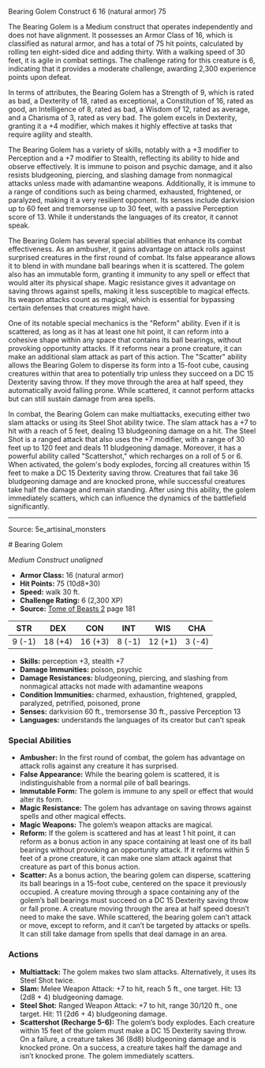 <MonsterName/>Bearing Golem</MonsterName>
<CreatureType/>Construct</CreatureType>
<CR/>6</CR>
<AC/>16 (natural armor)</AC>
<HP/>75</HP>
<summary>The Bearing Golem is a Medium construct that operates independently and does not have alignment. It possesses an Armor Class of 16, which is classified as natural armor, and has a total of 75 hit points, calculated by rolling ten eight-sided dice and adding thirty. With a walking speed of 30 feet, it is agile in combat settings. The challenge rating for this creature is 6, indicating that it provides a moderate challenge, awarding 2,300 experience points upon defeat. </summary>

<detail>

In terms of attributes, the Bearing Golem has a Strength of 9, which is rated as bad, a Dexterity of 18, rated as exceptional, a Constitution of 16, rated as good, an Intelligence of 8, rated as bad, a Wisdom of 12, rated as average, and a Charisma of 3, rated as very bad. The golem excels in Dexterity, granting it a +4 modifier, which makes it highly effective at tasks that require agility and stealth.

The Bearing Golem has a variety of skills, notably with a +3 modifier to Perception and a +7 modifier to Stealth, reflecting its ability to hide and observe effectively. It is immune to poison and psychic damage, and it also resists bludgeoning, piercing, and slashing damage from nonmagical attacks unless made with adamantine weapons. Additionally, it is immune to a range of conditions such as being charmed, exhausted, frightened, or paralyzed, making it a very resilient opponent. Its senses include darkvision up to 60 feet and tremorsense up to 30 feet, with a passive Perception score of 13. While it understands the languages of its creator, it cannot speak.

The Bearing Golem has several special abilities that enhance its combat effectiveness. As an ambusher, it gains advantage on attack rolls against surprised creatures in the first round of combat. Its false appearance allows it to blend in with mundane ball bearings when it is scattered. The golem also has an immutable form, granting it immunity to any spell or effect that would alter its physical shape. Magic resistance gives it advantage on saving throws against spells, making it less susceptible to magical effects. Its weapon attacks count as magical, which is essential for bypassing certain defenses that creatures might have.

One of its notable special mechanics is the "Reform" ability. Even if it is scattered, as long as it has at least one hit point, it can reform into a cohesive shape within any space that contains its ball bearings, without provoking opportunity attacks. If it reforms near a prone creature, it can make an additional slam attack as part of this action. The "Scatter" ability allows the Bearing Golem to disperse its form into a 15-foot cube, causing creatures within that area to potentially trip unless they succeed on a DC 15 Dexterity saving throw. If they move through the area at half speed, they automatically avoid falling prone. While scattered, it cannot perform attacks but can still sustain damage from area spells.

In combat, the Bearing Golem can make multiattacks, executing either two slam attacks or using its Steel Shot ability twice. The slam attack has a +7 to hit with a reach of 5 feet, dealing 13 bludgeoning damage on a hit. The Steel Shot is a ranged attack that also uses the +7 modifier, with a range of 30 feet up to 120 feet and deals 11 bludgeoning damage. Moreover, it has a powerful ability called "Scattershot," which recharges on a roll of 5 or 6. When activated, the golem's body explodes, forcing all creatures within 15 feet to make a DC 15 Dexterity saving throw. Creatures that fail take 36 bludgeoning damage and are knocked prone, while successful creatures take half the damage and remain standing. After using this ability, the golem immediately scatters, which can influence the dynamics of the battlefield significantly.</detail>



---

Source: 5e_artisinal_monsters

<statblock>
# Bearing Golem

*Medium* *Construct* *unaligned*

- **Armor Class:** 16 (natural armor)
- **Hit Points:** 75 (10d8+30)
- **Speed:** walk 30 ft.
- **Challenge Rating:** 6 (2,300 XP)
- **Source:** [Tome of Beasts 2](https://koboldpress.com/kpstore/product/tome-of-beasts-2-for-5th-edition) page 181

| STR | DEX | CON | INT | WIS | CHA |
| --- | --- | --- | --- | --- | --- |
| 9 (-1) | 18 (+4) | 16 (+3) | 8 (-1) | 12 (+1) | 3 (-4) |

- **Skills:** perception +3, stealth +7
- **Damage Immunities:** poison, psychic
- **Damage Resistances:** bludgeoning, piercing, and slashing from nonmagical attacks not made with adamantine weapons
- **Condition Immunities:** charmed, exhaustion, frightened, grappled, paralyzed, petrified, poisoned, prone
- **Senses:** darkvision 60 ft., tremorsense 30 ft., passive Perception 13
- **Languages:** understands the languages of its creator but can’t speak

### Special Abilities

- **Ambusher:** In the first round of combat, the golem has advantage on attack rolls against any creature it has surprised.
- **False Appearance:** While the bearing golem is scattered, it is indistinguishable from a normal pile of ball bearings.
- **Immutable Form:** The golem is immune to any spell or effect that would alter its form.
- **Magic Resistance:** The golem has advantage on saving throws against spells and other magical effects.
- **Magic Weapons:** The golem’s weapon attacks are magical.
- **Reform:** If the golem is scattered and has at least 1 hit point, it can reform as a bonus action in any space containing at least one of its ball bearings without provoking an opportunity attack. If it reforms within 5 feet of a prone creature, it can make one slam attack against that creature as part of this bonus action.
- **Scatter:** As a bonus action, the bearing golem can disperse, scattering its ball bearings in a 15-foot cube, centered on the space it previously occupied. A creature moving through a space containing any of the golem’s ball bearings must succeed on a DC 15 Dexterity saving throw or fall prone. A creature moving through the area at half speed doesn’t need to make the save. While scattered, the bearing golem can’t attack or move, except to reform, and it can’t be targeted by attacks or spells. It can still take damage from spells that deal damage in an area.

### Actions

- **Multiattack:** The golem makes two slam attacks. Alternatively, it uses its Steel Shot twice.
- **Slam:** Melee Weapon Attack: +7 to hit, reach 5 ft., one target. Hit: 13 (2d8 + 4) bludgeoning damage.
- **Steel Shot:** Ranged Weapon Attack: +7 to hit, range 30/120 ft., one target. Hit: 11 (2d6 + 4) bludgeoning damage.
- **Scattershot (Recharge 5-6):** The golem’s body explodes. Each creature within 15 feet of the golem must make a DC 15 Dexterity saving throw. On a failure, a creature takes 36 (8d8) bludgeoning damage and is knocked prone. On a success, a creature takes half the damage and isn’t knocked prone. The golem immediately scatters.


</statblock>


